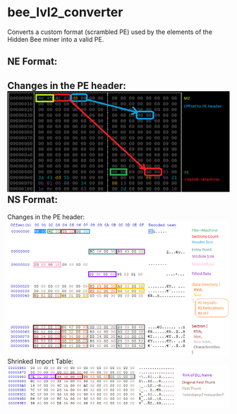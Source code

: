 # bee_lvl2_converter
Converts a custom format (scrambled PE) used by the elements of the Hidden Bee miner into a valid PE.<br/>

NE Format:
---

Changes in the PE header:<br/>
![diagram](../pics/scrambled_pe1.png)
<br/>
NS Format:
---

Changes in the PE header:<br/>
![diagram](../pics/ns_format1.png)
<br/>
Shrinked Import Table:
![diagram](../pics/ns_format_imports.png)
